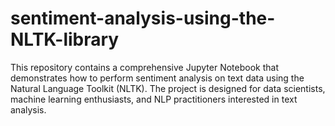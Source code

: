 # sentiment-analysis-using-the-NLTK-library
This repository contains a comprehensive Jupyter Notebook that demonstrates how to perform sentiment analysis on text data using the Natural Language Toolkit (NLTK). The project is designed for data scientists, machine learning enthusiasts, and NLP practitioners interested in text analysis.
